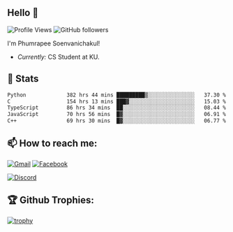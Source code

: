 
<h2>Hello 👋</h2> 

![Profile Views](https://komarev.com/ghpvc/?username=Homiez09&label=Profile%20views&color=0e75b6&style=flat)
![GitHub followers](https://img.shields.io/github/followers/HomieZ09.svg?style=social&label=Follow)


I'm Phumrapee Soenvanichakul!

- <i>Currently:</i> CS Student at KU.

<h2>👀 Stats</h2>

<!--START_SECTION:waka-->

```txt
Python             382 hrs 44 mins █████████▒░░░░░░░░░░░░░░░   37.30 %
C                  154 hrs 13 mins ███▓░░░░░░░░░░░░░░░░░░░░░   15.03 %
TypeScript         86 hrs 34 mins  ██░░░░░░░░░░░░░░░░░░░░░░░   08.44 %
JavaScript         70 hrs 56 mins  █▓░░░░░░░░░░░░░░░░░░░░░░░   06.91 %
C++                69 hrs 30 mins  █▓░░░░░░░░░░░░░░░░░░░░░░░   06.77 %
```

<!--END_SECTION:waka-->

<h2>📫 How to reach me:</h2>

<a href="mailto:phumrapeesoen1@gmail.com">![Gmail](https://img.shields.io/badge/Gmail-D14836?style=for-the-badge&logo=gmail&logoColor=white)</a> 
<a href="https://web.facebook.com/phumrapee.soenvanichakul.3/">![Facebook](https://img.shields.io/badge/Facebook-4267B2?style=for-the-badge&logo=facebook&logoColor=white)</a>

<a href="https://discord.gg/EWnAEUtFVm">![Discord](https://discord.c99.nl/widget/theme-1/297740667784921089.png)</a> 

<h2>🏆 Github Trophies:</h2>

[![trophy](https://github-profile-trophy.vercel.app/?username=Homiez09&theme=discord&row=1)](https://github.com/ryo-ma/github-profile-trophy)
